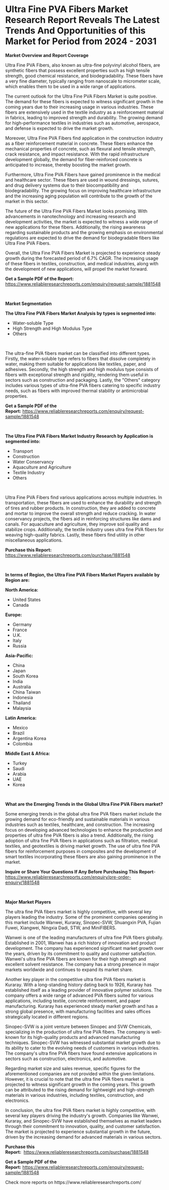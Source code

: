 <p><h1>Ultra Fine PVA Fibers Market Research Report Reveals The Latest Trends And Opportunities of this Market for Period from 2024 - 2031</h1></p><p><strong>Market Overview and Report Coverage</strong></p>
<p><p>Ultra Fine PVA Fibers, also known as ultra-fine polyvinyl alcohol fibers, are synthetic fibers that possess excellent properties such as high tensile strength, good chemical resistance, and biodegradability. These fibers have a very fine diameter, typically ranging from nanoscale to micrometer scale, which enables them to be used in a wide range of applications.</p><p>The current outlook for the Ultra Fine PVA Fibers Market is quite positive. The demand for these fibers is expected to witness significant growth in the coming years due to their increasing usage in various industries. These fibers are extensively used in the textile industry as a reinforcement material in fabrics, leading to improved strength and durability. The growing demand for high-performance textiles in industries such as automotive, aerospace, and defense is expected to drive the market growth.</p><p>Moreover, Ultra Fine PVA Fibers find application in the construction industry as a fiber reinforcement material in concrete. These fibers enhance the mechanical properties of concrete, such as flexural and tensile strength, crack resistance, and impact resistance. With the rapid infrastructure development globally, the demand for fiber-reinforced concrete is anticipated to increase, thereby boosting the market growth.</p><p>Furthermore, Ultra Fine PVA Fibers have gained prominence in the medical and healthcare sector. These fibers are used in wound dressings, sutures, and drug delivery systems due to their biocompatibility and biodegradability. The growing focus on improving healthcare infrastructure and the increasing aging population will contribute to the growth of the market in this sector.</p><p>The future of the Ultra Fine PVA Fibers Market looks promising. With advancements in nanotechnology and increasing research and development activities, the market is expected to witness a wide range of new applications for these fibers. Additionally, the rising awareness regarding sustainable products and the growing emphasis on environmental regulations are expected to drive the demand for biodegradable fibers like Ultra Fine PVA Fibers.</p><p>Overall, the Ultra Fine PVA Fibers Market is projected to experience steady growth during the forecasted period of 6.7% CAGR. The increasing usage of these fibers in textiles, construction, and medical industries, along with the development of new applications, will propel the market forward.</p></p>
<p><strong>Get a Sample PDF of the Report:</strong> <a href="https://www.reliableresearchreports.com/enquiry/request-sample/1881548">https://www.reliableresearchreports.com/enquiry/request-sample/1881548</a></p>
<p>&nbsp;</p>
<p><strong>Market Segmentation</strong></p>
<p><strong>The Ultra Fine PVA Fibers Market Analysis by types is segmented into:</strong></p>
<p><ul><li>Water-soluble Type</li><li>High Strength and High Modulus Type</li><li>Others</li></ul></p>
<p>&nbsp;</p>
<p><p>The ultra-fine PVA fibers market can be classified into different types. Firstly, the water-soluble type refers to fibers that dissolve completely in water, making them suitable for applications like textiles, paper, and adhesives. Secondly, the high strength and high modulus type consists of fibers with exceptional strength and rigidity, rendering them useful in sectors such as construction and packaging. Lastly, the "Others" category includes various types of ultra-fine PVA fibers catering to specific industry needs, such as fibers with improved thermal stability or antimicrobial properties.</p></p>
<p><strong>Get a Sample PDF of the Report:</strong>&nbsp;<a href="https://www.reliableresearchreports.com/enquiry/request-sample/1881548">https://www.reliableresearchreports.com/enquiry/request-sample/1881548</a></p>
<p>&nbsp;</p>
<p><strong>The Ultra Fine PVA Fibers Market Industry Research by Application is segmented into:</strong></p>
<p><ul><li>Transport</li><li>Construction</li><li>Water Conservancy</li><li>Aquaculture and Agriculture</li><li>Textile Industry</li><li>Others</li></ul></p>
<p>&nbsp;</p>
<p><p>Ultra Fine PVA Fibers find various applications across multiple industries. In transportation, these fibers are used to enhance the durability and strength of tires and rubber products. In construction, they are added to concrete and mortar to improve the overall strength and reduce cracking. In water conservancy projects, the fibers aid in reinforcing structures like dams and canals. For aquaculture and agriculture, they improve soil quality and stabilize crops. Additionally, the textile industry uses ultra fine PVA fibers for weaving high-quality fabrics. Lastly, these fibers find utility in other miscellaneous applications.</p></p>
<p><strong>Purchase this Report:</strong>&nbsp; <a href="https://www.reliableresearchreports.com/purchase/1881548">https://www.reliableresearchreports.com/purchase/1881548</a></p>
<p>&nbsp;</p>
<p><strong>In terms of Region, the Ultra Fine PVA Fibers Market Players available by Region are:</strong></p>
<p>
    <p> <strong> North America: </strong>
        <ul>
            <li>United States</li>
            <li>Canada</li>
        </ul>
        </p> 
    <p> <strong> Europe: </strong>
        <ul>
            <li>Germany</li>
            <li>France</li>
            <li>U.K.</li>
            <li>Italy</li>
            <li>Russia</li>
        </ul>
        </p> 
    <p> <strong> Asia-Pacific: </strong>
        <ul>
            <li>China</li>
            <li>Japan</li>
            <li>South Korea</li>
            <li>India</li>
            <li>Australia</li>
            <li>China Taiwan</li>
            <li>Indonesia</li>
            <li>Thailand</li>
            <li>Malaysia</li>
        </ul>
        </p> 
    <p> <strong> Latin America: </strong>
        <ul>
            <li>Mexico</li>
            <li>Brazil</li>
            <li>Argentina Korea</li>
            <li>Colombia</li>
        </ul>
        </p> 
    <p> <strong> Middle East & Africa: </strong>
        <ul>
            <li>Turkey</li>
            <li>Saudi</li>
            <li>Arabia</li>
            <li>UAE</li>
            <li>Korea</li>
        </ul>
    </p>
    </p>
<p>&nbsp;</p>
<p><strong>What are the Emerging Trends in the Global Ultra Fine PVA Fibers market?</strong></p>
<p><p>Some emerging trends in the global ultra fine PVA fibers market include the growing demand for eco-friendly and sustainable materials in various industries such as textiles, healthcare, and construction. The increasing focus on developing advanced technologies to enhance the production and properties of ultra fine PVA fibers is also a trend. Additionally, the rising adoption of ultra fine PVA fibers in applications such as filtration, medical textiles, and geotextiles is driving market growth. The use of ultra fine PVA fibers for reinforcement purposes in composites and the development of smart textiles incorporating these fibers are also gaining prominence in the market.</p></p>
<p><strong>Inquire or Share Your Questions If Any Before Purchasing This Report</strong>- <a href="https://www.reliableresearchreports.com/enquiry/pre-order-enquiry/1881548">https://www.reliableresearchreports.com/enquiry/pre-order-enquiry/1881548</a></p>
<p>&nbsp;</p>
<p><strong>Major Market Players</strong></p>
<p><p>The ultra fine PVA fibers market is highly competitive, with several key players leading the industry. Some of the prominent companies operating in this market include Wanwei, Kuraray, Sinopec-SVW, Shuangxin PVA, Fujian Fuwei, Xiangwei, Ningxia Dadi, STW, and MiniFIBERS.</p><p>Wanwei is one of the leading manufacturers of ultra fine PVA fibers globally. Established in 2001, Wanwei has a rich history of innovation and product development. The company has experienced significant market growth over the years, driven by its commitment to quality and customer satisfaction. Wanwei's ultra fine PVA fibers are known for their high strength and excellent solvent resistance. The company has a strong presence in major markets worldwide and continues to expand its market share.</p><p>Another key player in the competitive ultra fine PVA fibers market is Kuraray. With a long-standing history dating back to 1926, Kuraray has established itself as a leading provider of innovative polymer solutions. The company offers a wide range of advanced PVA fibers suited for various applications, including textile, concrete reinforcement, and paper manufacturing. Kuraray has experienced steady market growth and has a strong global presence, with manufacturing facilities and sales offices strategically located in different regions.</p><p>Sinopec-SVW is a joint venture between Sinopec and SVW Chemicals, specializing in the production of ultra fine PVA fibers. The company is well-known for its high-quality products and advanced manufacturing techniques. Sinopec-SVW has witnessed substantial market growth due to its ability to cater to the evolving needs of customers in various industries. The company's ultra fine PVA fibers have found extensive applications in sectors such as construction, electronics, and automotive.</p><p>Regarding market size and sales revenue, specific figures for the aforementioned companies are not provided within the given limitations. However, it is crucial to note that the ultra fine PVA fibers market is projected to witness significant growth in the coming years. This growth can be attributed to the rising demand for lightweight and high-strength materials in various industries, including textiles, construction, and electronics.</p><p>In conclusion, the ultra fine PVA fibers market is highly competitive, with several key players driving the industry's growth. Companies like Wanwei, Kuraray, and Sinopec-SVW have established themselves as market leaders through their commitment to innovation, quality, and customer satisfaction. The market is projected to experience substantial growth in the future, driven by the increasing demand for advanced materials in various sectors.</p></p>
<p><strong>Purchase this Report:</strong>&nbsp;&nbsp;<a href="https://www.reliableresearchreports.com/purchase/1881548">https://www.reliableresearchreports.com/purchase/1881548</a></p>
<p></p>
<p><strong>Get a Sample PDF of the Report:</strong>&nbsp;<a href="https://www.reliableresearchreports.com/enquiry/request-sample/1881548">https://www.reliableresearchreports.com/enquiry/request-sample/1881548</a></p>
<p>Check more reports on https://www.reliableresearchreports.com/</p>